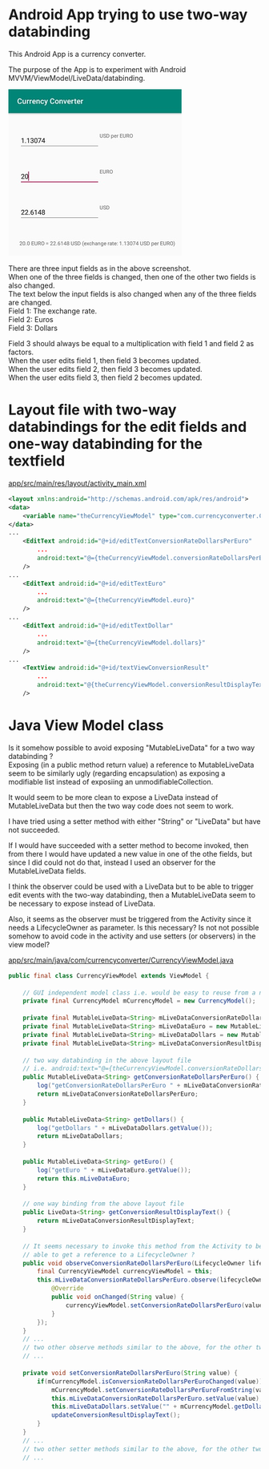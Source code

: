 # Android App trying to use two-way databinding

This Android App is a currency converter.

The purpose of the App is to experiment with Android MVVM/ViewModel/LiveData/databinding.

![screenshot.jpg](images/screenshot.jpg)

There are three input fields as in the above screenshot.  
When one of the three fields is changed, then one of the other two fields is also changed.  
The text below the input fields is also changed when any of the three fields are changed.  
Field 1: The exchange rate.  
Field 2: Euros  
Field 3: Dollars  

Field 3 should always be equal to a multiplication with field 1 and field 2 as factors.  
When the user edits field 1, then field 3 becomes updated.  
When the user edits field 2, then field 3 becomes updated.  
When the user edits field 3, then field 2 becomes updated.  


# Layout file with two-way databindings for the edit fields and one-way databinding for the textfield

[app/src/main/res/layout/activity_main.xml](https://github.com/peon73/CurrencyConverter/blob/master/app/src/main/res/layout/activity_main.xml)
```xml
<layout xmlns:android="http://schemas.android.com/apk/res/android">
<data>
    <variable name="theCurrencyViewModel" type="com.currencyconverter.CurrencyViewModel"/>
</data>
...
    <EditText android:id="@+id/editTextConversionRateDollarsPerEuro"
		...
        android:text="@={theCurrencyViewModel.conversionRateDollarsPerEuro}"
	/>
...
    <EditText android:id="@+id/editTextEuro"
		...
        android:text="@={theCurrencyViewModel.euro}"
	/>
...
    <EditText android:id="@+id/editTextDollar"
		...
        android:text="@={theCurrencyViewModel.dollars}"
	/>
...
    <TextView android:id="@+id/textViewConversionResult"
		...
        android:text="@{theCurrencyViewModel.conversionResultDisplayText}"
	/>
```

# Java View Model class

Is it somehow possible to avoid exposing "MutableLiveData<String>" for a two way databinding ?  
Exposing (in a public method return value) a  reference to MutableLiveData seem to be similarly ugly (regarding encapsulation) as exposing a modifiable list instead of exposiing an unmodifiableCollection.  

It would seem to be more clean to expose a LiveData instead of MutableLiveData but then the two way code does not seem to work.  

I have tried using a setter method with either "String" or "LiveData<String>" but have not succeeded.  

If I would have succeeded with a setter method to become invoked, then from there I would have updated 
a new value in one of the othe fields, but since I did could not do that, instead I used an observer 
for the MutableLiveData fields.

I think the observer could be used with a LiveData but to be able to trigger edit events with the two-way 
databinding, then a MutableLiveData seem to be necessary to expose instead of LiveData.

Also, it seems as the observer must be triggered from the Activity since it needs a LifecycleOwner as parameter.
Is this necessary?
Is not not possible somehow to avoid code in the activity and use setters (or observers) in the view model?

[app/src/main/java/com/currencyconverter/CurrencyViewModel.java](https://github.com/peon73/CurrencyConverter/blob/master/app/src/main/java/com/currencyconverter/CurrencyViewModel.java)
```java
public final class CurrencyViewModel extends ViewModel {
	
    // GUI independent model class i.e. would be easy to reuse from a non-Android application
    private final CurrencyModel mCurrencyModel = new CurrencyModel();

    private final MutableLiveData<String> mLiveDataConversionRateDollarsPerEuro = new MutableLiveData<String>();
    private final MutableLiveData<String> mLiveDataEuro = new MutableLiveData<String>();
    private final MutableLiveData<String> mLiveDataDollars = new MutableLiveData<String>();
    private final MutableLiveData<String> mLiveDataConversionResultDisplayText = new MutableLiveData<String>();

    // two way databinding in the above layout file 
    // i.e. android:text="@={theCurrencyViewModel.conversionRateDollarsPerEuro}"
    public MutableLiveData<String> getConversionRateDollarsPerEuro() {
        log("getConversionRateDollarsPerEuro " + mLiveDataConversionRateDollarsPerEuro.getValue());
        return mLiveDataConversionRateDollarsPerEuro;
    }
	
    public MutableLiveData<String> getDollars() {
        log("getDollars " + mLiveDataDollars.getValue());
        return mLiveDataDollars;
    }
	
    public MutableLiveData<String> getEuro() {
        log("getEuro " + mLiveDataEuro.getValue());
        return this.mLiveDataEuro;
    }
	
    // one way binding from the above layout file 
    public LiveData<String> getConversionResultDisplayText() {
        return mLiveDataConversionResultDisplayText;
    }	

    // It seems necessary to invoke this method from the Activity to be 
    // able to get a reference to a LifecycleOwner ?
    public void observeConversionRateDollarsPerEuro(LifecycleOwner lifecycleOwner) {
        final CurrencyViewModel currencyViewModel = this;
        this.mLiveDataConversionRateDollarsPerEuro.observe(lifecycleOwner,  new Observer<String>(){
            @Override
            public void onChanged(String value) {
                currencyViewModel.setConversionRateDollarsPerEuro(value);
            }
        });
    }
    // ...
    // two other observe methods similar to the above, for the other two input fields.
    // ...
	
    private void setConversionRateDollarsPerEuro(String value) {
        if(mCurrencyModel.isConversionRateDollarsPerEuroChanged(value)) {
            mCurrencyModel.setConversionRateDollarsPerEuroFromString(value);
            this.mLiveDataConversionRateDollarsPerEuro.setValue(value);
            this.mLiveDataDollars.setValue("" + mCurrencyModel.getDollarValue());
            updateConversionResultDisplayText();
        }
    }
    // ...
    // two other setter methods similar to the above, for the other two input fields
    // ...
	
	
```